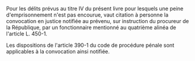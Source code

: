   
Pour les délits prévus au titre IV du présent livre pour lesquels une peine d'emprisonnement n'est pas encourue, vaut citation à personne la convocation en justice notifiée au prévenu, sur instruction du procureur de la République, par un fonctionnaire mentionné au quatrième alinéa de l'article L. 450-1.   

  
Les dispositions de l'article 390-1 du code de procédure pénale sont applicables à la convocation ainsi notifiée.  
